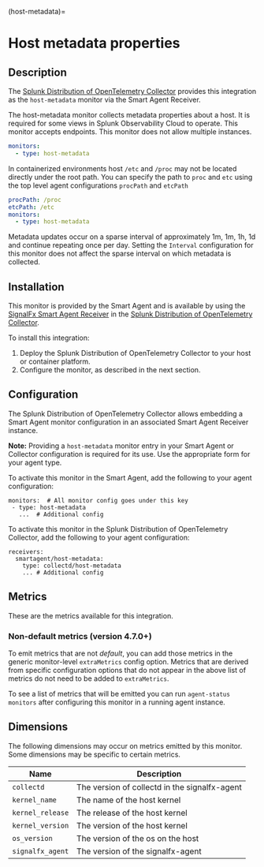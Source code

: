 (host-metadata)=

# Host metadata properties

<meta name="description" content="Documentation on the host-metadata monitor">

## Description

The [Splunk Distribution of OpenTelemetry Collector](https://github.com/signalfx/splunk-otel-collector) provides this integration as the `host-metadata` monitor  via the Smart Agent Receiver.

The host-metadata monitor collects metadata properties about a host.  It is required for some views in Splunk Observability Cloud to operate. This monitor accepts endpoints. This monitor does not allow multiple instances.

```yaml
monitors:
  - type: host-metadata
```

In containerized environments host `/etc` and `/proc` may not be located
directly under the root path.  You can specify the path to `proc` and `etc` using the top level agent configurations `procPath` and `etcPath`

```yaml
procPath: /proc
etcPath: /etc
monitors:
  - type: host-metadata
```

Metadata updates occur on a sparse interval of approximately
1m, 1m, 1h, 1d and continue repeating once per day.
Setting the `Interval` configuration for this monitor does not affect the
sparse interval on which metadata is collected.

## Installation

This monitor is provided by the Smart Agent and is available by using the [SignalFx Smart Agent Receiver](https://github.com/signalfx/splunk-otel-collector/tree/main/internal/receiver/smartagentreceiver) in the [Splunk Distribution of OpenTelemetry Collector](https://github.com/signalfx/splunk-otel-collector). 

To install this integration:

1. Deploy the Splunk Distribution of OpenTelemetry Collector to your host or container platform.
2. Configure the monitor, as described in the next section.

## Configuration

The Splunk Distribution of OpenTelemetry Collector allows embedding a Smart Agent monitor configuration in an associated Smart Agent Receiver instance.

**Note:** Providing a `host-metadata` monitor entry in your Smart Agent or Collector configuration is required for its use. Use the appropriate form for your agent type.

To activate this monitor in the Smart Agent, add the following to your agent configuration:

```
monitors:  # All monitor config goes under this key
 - type: host-metadata
   ...  # Additional config
```

To activate this monitor in the Splunk Distribution of OpenTelemetry Collector, add the following to your agent configuration:

```
receivers:
  smartagent/host-metadata:
    type: collectd/host-metadata
    ... # Additional config
```

## Metrics

These are the metrics available for this integration.

<div class="metrics-table" type="host-metadata"  include="markdown"></div>

### Non-default metrics (version 4.7.0+)

To emit metrics that are not _default_, you can add those metrics in the
generic monitor-level `extraMetrics` config option.  Metrics that are derived from specific configuration options that do not appear in the above list of metrics do not need to be added to `extraMetrics`.

To see a list of metrics that will be emitted you can run `agent-status
monitors` after configuring this monitor in a running agent instance.

## Dimensions

The following dimensions may occur on metrics emitted by this monitor.  Some dimensions may be specific to certain metrics.

| Name | Description |
| ---  | ---         |
| `collectd` | The version of collectd in the signalfx-agent |
| `kernel_name` | The name of the host kernel |
| `kernel_release` | The release of the host kernel |
| `kernel_version` | The version of the host kernel |
| `os_version` | The version of the os on the host |
| `signalfx_agent` | The version of the signalfx-agent |



